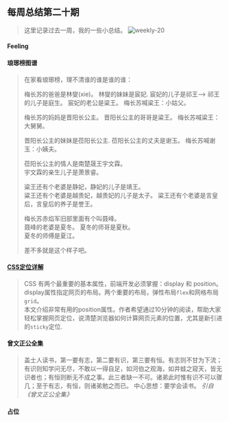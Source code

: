 ## 每周总结第二十期
> 这里记录过去一周，我的一些小总结。
![weekly-20](http://img.liugezhou.online/weekly19)
<!--more-->
#### Feeling
>
#### 琅琊榜图谱
> 在家看琅琊榜，理不清谁的谁是谁的谁：
>
> 梅长苏的爸爸是林燮(xie)。
> 林燮的妹妹是宸妃. 
> 宸妃的儿子是祁王--> 祁王的儿子是庭生。
> 宸妃的老公是粱王。
> 梅长苏喊粱王：小姑父。 
> 
> 梅长苏的妈妈是晋阳长公主。 
> 晋阳长公主的哥哥是粱王。
> 梅长苏喊粱王：大舅舅。
> 
> 晋阳长公主的妹妹是莅阳长公主. 
> 莅阳长公主的丈夫是谢玉。
> 梅长苏喊谢玉：小姨夫。
>
> 莅阳长公主的情人是南楚晟王宇文霖。    
> 宇文霖的亲生儿子是萧景睿。
>
> 粱王还有个老婆是静妃，静妃的儿子是靖王。  
> 粱王还有个老婆是越贵妃，越贵妃的儿子是太子。 
> 粱王还有个老婆是言皇后，言皇后的养子是誉王。 
>
> 梅长苏赤焰军旧部里面有个叫聂峰。  
> 聂峰的老婆是夏冬。
> 夏冬的师哥是夏秋。    
> 夏冬的师傅是夏江。
>
> 差不多就是这个样子吧。

#### [CSS定位详解](http://www.ruanyifeng.com/blog/2019/11/css-position.html)
> CSS 有两个最重要的基本属性，前端开发必须掌握：display 和 position。   
> display属性指定网页的布局。两个重要的布局，弹性布局`flex`和网格布局`grid`。   
> 本文介绍非常有用的position属性。作者希望通过10分钟的阅读，帮助大家轻松掌握网页定位，说清楚浏览器如何计算网页元素的位置，尤其是新引进的`sticky`定位.   

#### 曾文正公全集
> 盖士人读书，第一要有志，第二要有识，第三要有恒。有志则不甘为下流；有识则知学问无尽，不敢以一得自足，如河伯之观海，如井蛙之窥天，皆无识者也；有恒则断无不成之事。此三者缺一不可。诸弟此时惟有识不可以骤几；至于有志，有恒，则诸弟勉之而已。
> 中心思想：要学会读书。
> <cite>引自《曾文正公全集》</cite>

#### 占位
